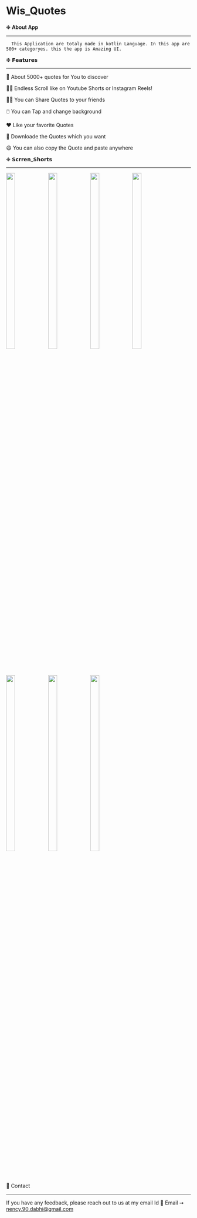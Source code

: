 # Wis_Quotes

❉ 𝐀𝐛𝐨𝐮𝐭 𝐀𝐩𝐩

------------------------------------------------------------------------------------------------------------------------------------------------------------
      This Application are totaly made in kotlin Language. In this app are 500+ categoryes. this the app is Amazing UI.



❉ 𝗙𝗲𝗮𝘁𝘂𝗿𝗲𝘀

------------------------------------------------------------------------------------------------------------------------------------------------------------


💬 About 5000+ quotes for You to discover

🧏‍♀️ Endless Scroll like on Youtube Shorts or Instagram Reels!

💁‍♀️ You can Share Quotes to your friends

🖱️  You can Tap and change background

❤️ Like your favorite Quotes

📑 Downloade the Quotes which you want 

😄 You can also copy the Quote and paste anywhere


❉ 𝗦𝗰𝗿𝗿𝗲𝗻_𝗦𝗵𝗼𝗿𝘁𝘀

------------------------------------------------------------------------------------------------------------------------------------------------------------
<p float="center">
  
<img src="https://user-images.githubusercontent.com/101623395/191494976-03be2523-87ed-4edb-a053-06674056d73b.png" width=22% height=35%>
<img src="https://user-images.githubusercontent.com/101623395/191495229-e0c2b355-57b5-4a26-8f93-9f17f6a8cac4.png" width=22% height=35%>
<img src="https://user-images.githubusercontent.com/101623395/191495377-97cd8b5f-3f0f-46e4-a347-b965478c6777.png" width=22% height=35%>
<img src="https://user-images.githubusercontent.com/101623395/191495646-7a55cae7-0aa7-4402-ac6c-609fb930a45c.png" width=22% height=35%>
<img src="https://user-images.githubusercontent.com/101623395/191495841-c96fb107-2ee7-4c17-9e8d-9820bf8eb2c6.png" width=22% height=35%>
<img src="https://user-images.githubusercontent.com/101623395/191496046-20032a94-c305-4326-9793-9f111159f292.png" width=22% height=35%>
<img src="https://user-images.githubusercontent.com/101623395/191496073-fc5252e1-3ace-4728-b308-dc06e973231b.png" width=22% height=35%>



🤙 Contact

---------------------------------------------------------------------------------------------------------------------------------------------------------------------- 

If you have any feedback, please reach out to us at my email Id 📨 Email ➞  nency.90.dabhi@gmail.com




